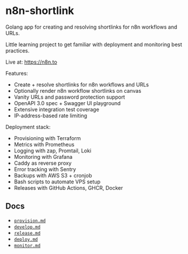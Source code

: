 # n8n-shortlink

Golang app for creating and resolving shortlinks for n8n workflows and URLs.

Little learning project to get familiar with deployment and monitoring best practices.

Live at: https://n8n.to

Features:

- Create + resolve shortlinks for n8n workflows and URLs
- Optionally render n8n workflow shortlinks on canvas
- Vanity URLs and password protection support
- OpenAPI 3.0 spec + Swagger UI playground
- Extensive integration test coverage
- IP-address-based rate limiting

Deployment stack:

- Provisioning with Terraform
- Metrics with Prometheus
- Logging with zap, Promtail, Loki
- Monitoring with Grafana
- Caddy as reverse proxy
- Error tracking with Sentry
- Backups with AWS S3 + cronjob
- Bash scripts to automate VPS setup
- Releases with GitHub Actions, GHCR, Docker

## Docs

- [`provision.md`](docs/provision.md)
- [`develop.md`](docs/develop.md)
- [`release.md`](docs/release.md)
- [`deploy.md`](docs/deploy.md)
- [`monitor.md`](docs/monitor.md) 
